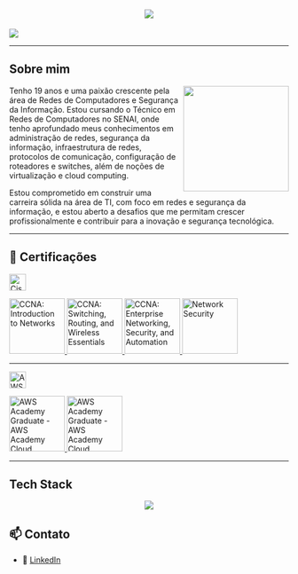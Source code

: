 <h1 align="center">
  <img src="https://capsule-render.vercel.app/api?type=transparent&height=300&color=gradient&text=Vitor%20Santos&fontColor=000000">
</h1>

<p aling="center">
 <img src="https://readme-typing-svg.herokuapp.com?font=Fira+Code&size=25&pause=1000&color=2CF761&center=true&vCenter=true&multiline=true&width=500&height=70&lines=Redes+de+Computadores++%7C++SENAI">
</p>

---

##  Sobre mim

<img align="right" height="190" src="https://cdn.pixabay.com/animation/2023/06/05/16/11/16-11-29-175_512.gif">

Tenho 19 anos e uma paixão crescente pela área de Redes de Computadores e Segurança da Informação. Estou cursando o Técnico em Redes de Computadores no SENAI, onde tenho aprofundado meus conhecimentos em administração de redes, segurança da informação, infraestrutura de redes, protocolos de comunicação, configuração de roteadores e switches, além de noções de virtualização e cloud computing.

Estou comprometido em construir uma carreira sólida na área de TI, com foco em redes e segurança da informação, e estou aberto a desafios que me permitam crescer profissionalmente e contribuir para a inovação e segurança tecnológica.

---

## 📜 Certificações

<img src="https://upload.wikimedia.org/wikipedia/commons/c/cf/Cisco_logo-1000px.png" alt="Cisco Logo" height="30"/>

<p align="left">
  <a href="https://www.credly.com/badges/f85977e8-8f8e-4162-9a76-90d1fcc914a0/linked_in_profile" target="_blank">
    <img src="https://images.credly.com/size/680x680/images/70d71df5-f3dc-4380-9b9d-f22513a70417/CCNAITN__1_.png" alt="CCNA: Introduction to Networks" height="100"/>
  </a>
  
  <a href="https://www.credly.com/badges/1ebe1797-c67b-4192-8c4b-4536a48874c1/linked_in_profile" target="_blank">
    <img src="https://images.credly.com/size/680x680/images/f4ccdba9-dd65-4349-baad-8f05df116443/CCNASRWE__1_.png" alt="CCNA: Switching, Routing, and Wireless Essentials" height="100"/>
  </a>
    
  <a href="https://www.credly.com/badges/40b0d5d1-8d9c-4e5d-b856-5366738de7f3/linked_in_profile" target="_blank">
    <img src="https://images.credly.com/size/680x680/images/0a6d331e-8abf-4272-a949-33f754569a76/CCNAENSA__1_.png" alt="CCNA: Enterprise Networking, Security, and Automation" height="100"/>
  </a>
    
  <a href="https://www.credly.com/badges/2bb9ebcc-ab99-4013-83e7-9f283811ae8a/linked_in_profile" target="_blank">
    <img src="https://images.credly.com/size/680x680/images/f7387386-553c-4be5-b3f3-077f78152f31/Network_Security.png" alt="Network Security" height="100"/>
  </a>
</p>

---

<img src="https://upload.wikimedia.org/wikipedia/commons/thumb/9/93/Amazon_Web_Services_Logo.svg/640px-Amazon_Web_Services_Logo.svg.png" alt="AWS Logo" height="30"/>

<p align="left">
  <a href="https://www.credly.com/badges/45b871e7-402d-410d-b398-b7277937c95a/linked_in_profile" target="_blank">
    <img src="https://images.credly.com/size/680x680/images/73e4a58b-a8ef-41a3-a7db-9183dd269882/image.png" alt="AWS Academy Graduate - AWS Academy Cloud Foundations" height="100"/>
  </a>
 
  <a href="https://www.credly.com/badges/2bb9ebcc-ab99-4013-83e7-9f283811ae8a/linked_in_profile" target="_blank">
    <img src="https://images.credly.com/size/680x680/images/73e4a58b-a8ef-41a3-a7db-9183dd269882/image.png" alt="AWS Academy Graduate - AWS Academy Cloud Developing" height="100"/>
  </a>
</p>

---

## Tech Stack

<p align="center">
  <img src="https://skillicons.dev/icons?i=linux,debian,bash,vim,windows,powershell,aws">
</p>

## 📫 Contato

- 🔗 [LinkedIn](https://www.linkedin.com/in/vdosantos/)  
